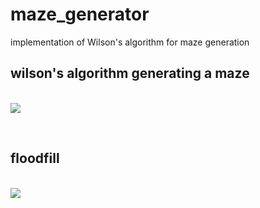 # maze_generator
implementation of Wilson's algorithm for maze generation
</br><h2> wilson's algorithm generating a maze</h2> </br>
![](maze_generator.gif)

<br><h2> floodfill </h2></br>
![](floodfill.gif)
